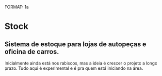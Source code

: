 FORMAT: 1a

# Stock
## Sistema de estoque para lojas de autopeças e oficina de carros.

 Inicialmente ainda está nos rabiscos, mas a ideia é crescer o projeto a longo prazo. Tudo aqui é experimental e é pra quem está iniciando na área. 
 
